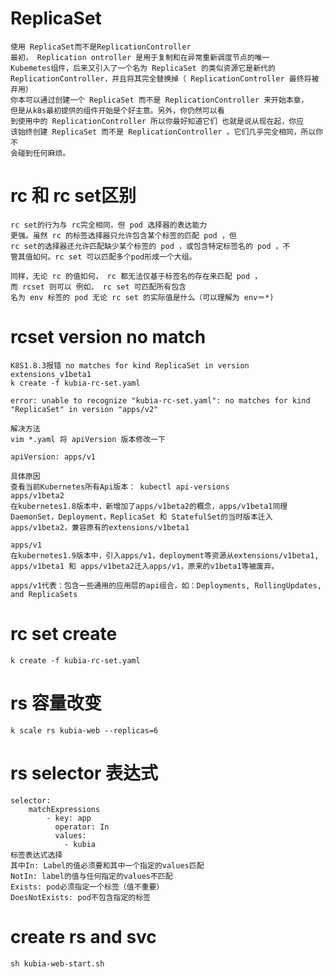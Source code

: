# ReplicaSet

    使用 ReplicaSet而不是ReplicationController
    最初， Replication ontroller 是用于复制和在异常重新调度节点的唯一
    Kubemetes组件，后来又引入了一个名为 ReplicaSet 的类似资源它是新代的
    ReplicationController，并且将其完全替换掉（ ReplicationController 最终将被弃用）
    你本可以通过创建一个 ReplicaSet 而不是 ReplicationController 来开始本章，
    但是从k8s最初提供的组件开始是个好主意。另外，你仍然可以看
    到使用中的 ReplicationController 所以你最好知道它们 也就是说从现在起，你应
    该始终创建 ReplicaSet 而不是 ReplicationController 。它们几乎完全相同，所以你不
    会碰到任何麻烦。

# rc 和 rc set区别

    rc set的行为与 rc完全相同，但 pod 选择器的表达能力
    更强。虽然 rc 的标签选择器只允许包含某个标签的匹配 pod ，但
    rc set的选择器还允许匹配缺少某个标签的 pod ，或包含特定标签名的 pod ，不
    管其值如何。rc set 可以匹配多个pod形成一个大组。

    同样，无论 rc 的值如何， rc 都无法仅基于标签名的存在来匹配 pod ，
    而 rcset 则可以 例如， rc set 可匹配所有包含
    名为 env 标签的 pod 无论 rc set 的实际值是什么（可以理解为 env＝*)

# rcset version no match

    K8S1.8.3报错 no matches for kind ReplicaSet in version extensions_v1beta1
    k create -f kubia-rc-set.yaml

    error: unable to recognize "kubia-rc-set.yaml": no matches for kind "ReplicaSet" in version "apps/v2"

    解决方法
    vim *.yaml 将 apiVersion 版本修改一下

    apiVersion: apps/v1

    具体原因
    查看当前Kubernetes所有Api版本： kubectl api-versions
    apps/v1beta2
    在kubernetes1.8版本中，新增加了apps/v1beta2的概念，apps/v1beta1同理
    DaemonSet，Deployment，ReplicaSet 和 StatefulSet的当时版本迁入apps/v1beta2，兼容原有的extensions/v1beta1

    apps/v1
    在kubernetes1.9版本中，引入apps/v1，deployment等资源从extensions/v1beta1, apps/v1beta1 和 apps/v1beta2迁入apps/v1，原来的v1beta1等被废弃。

    apps/v1代表：包含一些通用的应用层的api组合，如：Deployments, RollingUpdates, and ReplicaSets

# rc set create

    k create -f kubia-rc-set.yaml

# rs 容量改变

    k scale rs kubia-web --replicas=6

# rs selector 表达式

    selector: 
        matchExpressions 
            - key: app 
              operator: In 
              values:
                - kubia
    标签表达式选择
    其中In: Label的值必须要和其中一个指定的values匹配
    NotIn: label的值与任何指定的values不匹配
    Exists: pod必须指定一个标签（值不重要）
    DoesNotExists: pod不包含指定的标签

# create rs and svc

    sh kubia-web-start.sh
